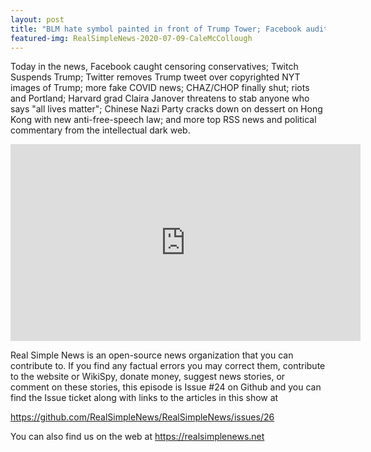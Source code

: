 ```yaml
---
layout: post
title: "BLM hate symbol painted in front of Trump Tower; Facebook audit says platform has been weaponized"
featured-img: RealSimpleNews-2020-07-09-CaleMcCollough
---
```


Today in the news, Facebook caught censoring conservatives; Twitch Suspends Trump; Twitter removes Trump tweet over copyrighted NYT images of Trump; more fake COVID news; CHAZ/CHOP finally shut; riots and Portland; Harvard grad Claira Janover threatens to stab anyone who says "all lives matter"; Chinese Nazi Party cracks down on dessert on Hong Kong with new anti-free-speech law; and more top RSS news and political commentary from the intellectual dark web.

<iframe width="560" height="315" src="https://www.youtube.com/embed/sGLyQvWw6SA" frameborder="0" allow="accelerometer; autoplay; encrypted-media; gyroscope; picture-in-picture" allowfullscreen></iframe>

Real Simple News is an open-source news organization that you can contribute to. If you find any factual errors you may correct them, contribute to the website or WikiSpy, donate money, suggest news stories, or comment on these stories, this episode is Issue #24 on Github and you can find the Issue ticket along with links to the articles in this show at 

<https://github.com/RealSimpleNews/RealSimpleNews/issues/26>

You can also find us on the web at <https://realsimplenews.net>
